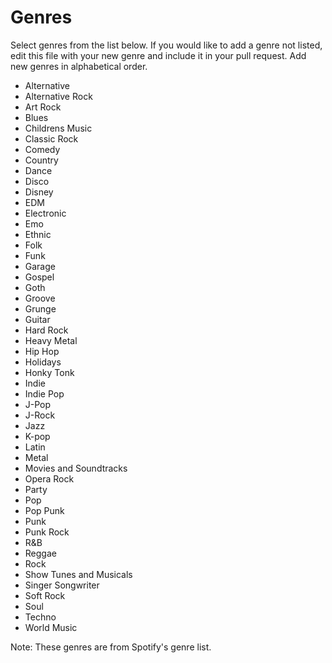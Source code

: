 # Genres

Select genres from the list below. If you would like to add a genre not listed, edit this file with your new genre and include it in your pull request. Add new genres in alphabetical order. 

* Alternative
* Alternative Rock
* Art Rock
* Blues
* Childrens Music
* Classic Rock
* Comedy
* Country
* Dance
* Disco
* Disney
* EDM
* Electronic
* Emo
* Ethnic
* Folk
* Funk
* Garage
* Gospel
* Goth
* Groove
* Grunge
* Guitar
* Hard Rock
* Heavy Metal
* Hip Hop
* Holidays
* Honky Tonk
* Indie
* Indie Pop
* J-Pop
* J-Rock
* Jazz
* K-pop
* Latin
* Metal
* Movies and Soundtracks
* Opera Rock
* Party
* Pop
* Pop Punk
* Punk
* Punk Rock
* R&B
* Reggae
* Rock
* Show Tunes and Musicals
* Singer Songwriter
* Soft Rock
* Soul
* Techno
* World Music

Note: These genres are from Spotify's genre list.
